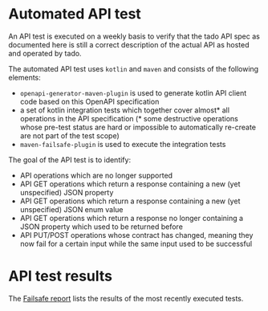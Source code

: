# Automated API test

An API test is executed on a weekly basis to verify that the tado API spec as documented here
is still a correct description of the actual API as hosted and operated by tado.

The automated API test uses `kotlin` and `maven` and consists of the following elements:

* `openapi-generator-maven-plugin` is used to generate kotlin API client code based on this OpenAPI specification
*  a set of kotlin integration tests which together cover almost* all operations in the API specification
   (* some destructive operations whose pre-test status are hard or impossible to automatically re-create 
    are not part of the test scope)
* `maven-failsafe-plugin` is used to execute the integration tests


The goal of the API test is to identify:

* API operations which are no longer supported
* API GET operations which return a response containing a new (yet unspecified) JSON property
* API GET operations which return a response containing a new (yet unspecified) JSON enum value
* API GET operations which return a response no longer containing a JSON property which used to be returned before
* API PUT/POST operations whose contract has changed, meaning they now fail for a certain input
while the same input used to be successful

# API test results

The [Failsafe report](failsafe-report.html) lists the results of the most recently executed tests.